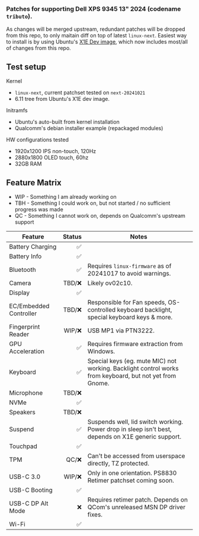 ### Patches for supporting Dell XPS 9345 13" 2024 (codename `tributo`).

As changes will be merged upstream, redundant patches will be dropped from this repo, to only maitain diff on top of latest `linux-next`.
Easiest way to install is by using Ubuntu's [X1E Dev image](https://discourse.ubuntu.com/t/ubuntu-24-10-concept-snapdragon-x-elite/48800), which now includes most/all of changes from this repo.

## Test setup
Kernel
* `linux-next`, current patchset tested on `next-20241021`
* 6.11 tree from Ubuntu's X1E dev image.

Initramfs
* Ubuntu's auto-built from kernel installation
* Qualcomm's debian installer example (repackaged modules)

HW configurations tested
* 1920x1200 IPS non-touch, 120Hz
* 2880x1800 OLED touch, 60hz
* 32GB RAM

## Feature Matrix

* WIP - Something I am already working on
* TBH - Something I could work on, but not started / no sufficient progress was made
* QC  - Something I cannot work on, depends on Qualcomm's upstream support


| Feature                 | Status | Notes                                                                                                        |
| ----------------------- | -------: | ------------------------------------------------------------------------------------------------------------ |
| Battery Charging        |     ✅ |                                                                                                              |
| Battery Info            |     ✅ |                                                                                                              |
| Bluetooth               |     ✅ | Requires `linux-firmware` as of 20241017 to avoid warnings.                                                  |
| Camera                  | TBD/❌ | Likely ov02c10.                                                                                              |
| Display                 |     ✅ |                                                                                                              |
| EC/Embedded Controller  | TBD/❌ | Responsible for Fan speeds, OS-controlled keyboard backlight, special keyboard keys & more.                  |
| Fingerprint Reader      | WIP/❌ | USB MP1 via PTN3222.                                                                                         |
| GPU Acceleration        |     ✅ | Requires firmware extraction from Windows.                                                                   |
| Keyboard                |     ✅ | Special keys (eg. mute MIC) not working. Backlight control works from keyboard, but not yet from Gnome.      |
| Microphone              | TBD/❌ |                                                                                                              |
| NVMe                    |     ✅ |                                                                                                              |
| Speakers                | TBD/❌ |                                                                                                              |
| Suspend                 |     ✅ | Suspends well, lid switch working. Power drop in sleep isn't best, depends on X1E generic support.           |
| Touchpad                |     ✅ |                                                                                                              |
| TPM                     |  QC/❌ | Can't be accessed from userspace directly, TZ protected.                                                     |
| USB-C 3.0               | WIP/❌ | Only in one orientation. PS8830 Retimer patchset coming soon.                                                |
| USB-C Booting           |     ✅ |                                                                                                              |
| USB-C DP Alt Mode       |     ❌ | Requires retimer patch. Depends on QCom's unreleased MSN DP driver fixes.                                    |
| Wi-Fi                   |     ✅ |                                                                                                              |
